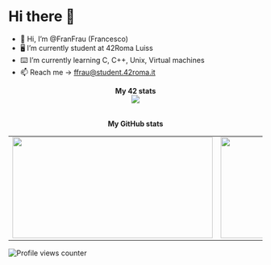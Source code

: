 # Hi there 👋

- 👋 Hi, I’m @FranFrau (Francesco)
- 🖥 I’m currently student at 42Roma Luiss
- ⌨️ I’m currently learning C, C++, Unix, Virtual machines
- 📫 Reach me -> ffrau@student.42roma.it
<div align="center">
	<table>
		<tr>
			<b>My 42 stats</b></br>
		</tr>
		<tr>
			<a href="https://github.com/FranFrau">
				<img src="https://badge42.vercel.app/api/v2/cl3fwxmuu002509l4a9fnzm1a/stats?cursusId=21&coalitionId=125">
			</a>
		</tr>
	</table>
	<table>
		<tr>
			<b>My GitHub stats</b>
		</tr>
		<tr>
			<td>
				<a href="https://github.com/FranFrau">
					<img src="https://awesome-github-stats.azurewebsites.net/user-stats/FranFrau?cardType=level&theme=tokyonight" width="397" height="200">
				</a> 
			</td>
			<td>
				<a href="https://github.com/FranFrau?tab=repositories">
					<img src="https://github-readme-stats.vercel.app/api/top-langs/?username=FranFrau&layout=compact&theme=tokyonight" width="442" height="200">
				</a>
			</td>
		</tr>
	</table>
</div>

![Profile views counter](https://komarev.com/ghpvc/?username=FranFrau&&style=flat-square)